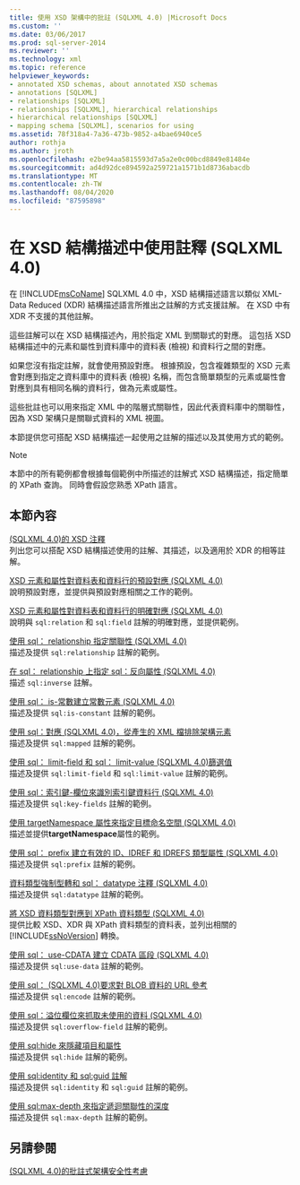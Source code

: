 ```yaml
---
title: 使用 XSD 架構中的批註 (SQLXML 4.0) |Microsoft Docs
ms.custom: ''
ms.date: 03/06/2017
ms.prod: sql-server-2014
ms.reviewer: ''
ms.technology: xml
ms.topic: reference
helpviewer_keywords:
- annotated XSD schemas, about annotated XSD schemas
- annotations [SQLXML]
- relationships [SQLXML]
- relationships [SQLXML], hierarchical relationships
- hierarchical relationships [SQLXML]
- mapping schema [SQLXML], scenarios for using
ms.assetid: 78f318a4-7a36-473b-9852-a4bae6940ce5
author: rothja
ms.author: jroth
ms.openlocfilehash: e2be94aa5815593d7a5a2e0c00bcd8849e81484e
ms.sourcegitcommit: ad4d92dce894592a259721a1571b1d8736abacdb
ms.translationtype: MT
ms.contentlocale: zh-TW
ms.lasthandoff: 08/04/2020
ms.locfileid: "87595898"
---
```

# <a name="using-annotations-in-xsd-schemas-sqlxml-40"></a>在 XSD 結構描述中使用註釋 (SQLXML 4.0)
  在 [!INCLUDE[msCoName](../../includes/msconame-md.md)] SQLXML 4.0 中，XSD 結構描述語言以類似 XML-Data Reduced (XDR) 結構描述語言所推出之註解的方式支援註解。 在 XSD 中有 XDR 不支援的其他註解。  
  
 這些註解可以在 XSD 結構描述內，用於指定 XML 到關聯式的對應。 這包括 XSD 結構描述中的元素和屬性到資料庫中的資料表 (檢視) 和資料行之間的對應。  
  
 如果您沒有指定註解，就會使用預設對應。 根據預設，包含複雜類型的 XSD 元素會對應到指定之資料庫中的資料表 (檢視) 名稱，而包含簡單類型的元素或屬性會對應到具有相同名稱的資料行，做為元素或屬性。  
  
 這些批註也可以用來指定 XML 中的階層式關聯性，因此代表資料庫中的關聯性，因為 XSD 架構只是關聯式資料的 XML 視圖。  
  
 本節提供您可搭配 XSD 結構描述一起使用之註解的描述以及其使用方式的範例。  
  
> [!NOTE]  
>  本節中的所有範例都會根據每個範例中所描述的註解式 XSD 結構描述，指定簡單的 XPath 查詢。 同時會假設您熟悉 XPath 語言。  
  
## <a name="in-this-section"></a>本節內容  
 [&#40;SQLXML 4.0&#41;的 XSD 注釋](xsd-annotations-sqlxml-4-0.md)  
 列出您可以搭配 XSD 結構描述使用的註解、其描述，以及適用於 XDR 的相等註解。  
  
 [XSD 元素和屬性對資料表和資料行的預設對應 &#40;SQLXML 4.0&#41;](default-mapping-of-xsd-elements-and-attributes-to-tables-and-columns-sqlxml-4-0.md)  
 說明預設對應，並提供與預設對應相關之工作的範例。  
  
 [XSD 元素和屬性對資料表和資料行的明確對應 &#40;SQLXML 4.0&#41;](explicit-mapping-xsd-elements-and-attributes-to-tables-and-columns.md)  
 說明與 `sql:relation` 和 `sql:field` 註解的明確對應，並提供範例。  
  
 [使用 sql： relationship 指定關聯性 &#40;SQLXML 4.0&#41;](specifying-relationships-using-sql-relationship-sqlxml-4-0.md)  
 描述及提供 `sql:relationship` 註解的範例。  
  
 [在 sql： relationship 上指定 sql：反向屬性 &#40;SQLXML 4.0&#41;](specifying-the-sql-inverse-attribute-on-sql-relationship-sqlxml-4-0.md)  
 描述 `sql:inverse` 註解。  
  
 [使用 sql： is-常數建立常數元素 &#40;SQLXML 4.0&#41;](creating-constant-elements-using-sql-is-constant-sqlxml-4-0.md)  
 描述及提供 `sql:is-constant` 註解的範例。  
  
 [使用 sql：對應 &#40;SQLXML 4.0&#41;，從產生的 XML 檔排除架構元素](excluding-schema-elements-from-the-xml-document-using-sql-mapped.md)  
 描述及提供 `sql:mapped` 註解的範例。  
  
 [使用 sql： limit-field 和 sql： limit-value &#40;SQLXML 4.0&#41;篩選值](../sqlxml-annotated-xsd-schemas-xpath-queries/bulk-load-xml/annotation-interpretation-sql-limit-field-and-sql-limit-value.md)  
 描述及提供 `sql:limit-field` 和 `sql:limit-value` 註解的範例。  
  
 [使用 sql：索引鍵-欄位來識別索引鍵資料行 &#40;SQLXML 4.0&#41;](identifying-key-columns-using-sql-key-fields-sqlxml-4-0.md)  
 描述及提供 `sql:key-fields` 註解的範例。  
  
 [使用 targetNamespace 屬性來指定目標命名空間 &#40;SQLXML 4.0&#41;](specifying-a-target-namespace-using-the-targetnamespace-attribute-sqlxml-4-0.md)  
 描述並提供**targetNamespace**屬性的範例。  
  
 [使用 sql： prefix 建立有效的 ID、IDREF 和 IDREFS 類型屬性 &#40;SQLXML 4.0&#41;](creating-valid-id-idref-and-idrefs-type-attributes-using-sql-prefix-sqlxml-4-0.md)  
 描述及提供 `sql:prefix` 註解的範例。  
  
 [資料類型強制型轉和 sql： datatype 注釋 &#40;SQLXML 4.0&#41;](data-type-coercions-and-the-sql-datatype-annotation-sqlxml-4-0.md)  
 描述及提供 `sql:datatype` 註解的範例。  
  
 [將 XSD 資料類型對應到 XPath 資料類型 &#40;SQLXML 4.0&#41;](../sqlxml-annotated-xsd-schemas-xpath-queries/xpath-data-types-sqlxml-4-0.md)  
 提供比較 XSD、XDR 與 XPath 資料類型的資料表，並列出相關的 [!INCLUDE[ssNoVersion](../../includes/ssnoversion-md.md)] 轉換。  
  
 [使用 sql： use-CDATA 建立 CDATA 區段 &#40;SQLXML 4.0&#41;](creating-cdata-sections-using-sql-use-cdata-sqlxml-4-0.md)  
 描述及提供 `sql:use-data` 註解的範例。  
  
 [使用 sql： &#40;SQLXML 4.0&#41;要求對 BLOB 資料的 URL 參考](requesting-url-references-to-blob-data-using-sql-encode-sqlxml-4-0.md)  
 描述及提供 `sql:encode` 註解的範例。  
  
 [使用 sql：溢位欄位來抓取未使用的資料 &#40;SQLXML 4.0&#41;](../sqlxml-annotated-xsd-schemas-xpath-queries/bulk-load-xml/annotation-interpretation-sql-overflow-field.md)  
 描述及提供 `sql:overflow-field` 註解的範例。  
  
 [使用 sql:hide 來隱藏項目和屬性](hiding-elements-and-attributes-by-using-sql-hide.md)  
 描述及提供 `sql:hide` 註解的範例。  
  
 [使用 sql:identity 和 sql:guid 註解](using-the-sql-identity-and-sql-guid-annotations.md)  
 描述及提供 `sql:identity` 和 `sql:guid` 註解的範例。  
  
 [使用 sql:max-depth 來指定遞迴關聯性的深度](specifying-depth-in-recursive-relationships-by-using-sql-max-depth.md)  
 描述及提供 `sql:max-depth` 註解的範例。  
  
## <a name="see-also"></a>另請參閱  
 [&#40;SQLXML 4.0&#41;的批註式架構安全性考慮](../sqlxml-annotated-xsd-schemas-xpath-queries/security/annotated-schema-security-considerations-sqlxml-4-0.md)  
  
  
